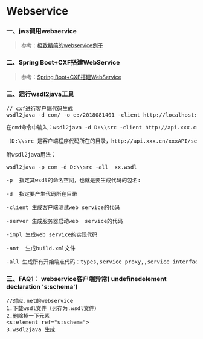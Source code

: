 # Webservice

### 一、jws调用webservice
> 参考：[极致精简的webservice例子](https://www.cnblogs.com/fengwenzhee/p/6915606.html)


### 二、Spring Boot+CXF搭建WebService
> 参考：[Spring Boot+CXF搭建WebService](https://www.cnblogs.com/xibei666/p/8970549.html)
 
### 三、运行wsdl2java工具
<pre>
// cxf进行客户端代码生成
wsdl2java -d com/ -o e:/2018081401 -client http://localhost:8989/WS_Server/WebService?wsdl
</pre>

<pre>
在cmd命令中输入：wsdl2java -d D:\\src -client http://api.xxx.cn/xxxAPI/service/auditResBatchQueryService?wsdl

（D:\\src 是客户端程序代码所在的目录，http://api.xxx.cn/xxxAPI/service/auditResBatchQueryService?wsdl 是 定义webservice的地址）

附wsdl2java用法：

wsdl2java -p com -d D:\\src -all  xx.wsdl

-p  指定其wsdl的命名空间，也就是要生成代码的包名:

-d  指定要产生代码所在目录

-client 生成客户端测试web service的代码

-server 生成服务器启动web  service的代码

-impl 生成web service的实现代码

-ant  生成build.xml文件

-all 生成所有开始端点代码：types,service proxy,,service interface, server mainline, client mainline, implementation object, and an Ant build.xml file.
</pre>

### 三、FAQ1： webservice客户端异常( undefinedelement declaration 's:schema')
<pre>
//对应.net的webservice
1.下载wsdl文件（另存为.wsdl文件）
2.删除掉一下元素
&lt;s:element ref="s:schema">
3.wsdl2java 生成
</pre>